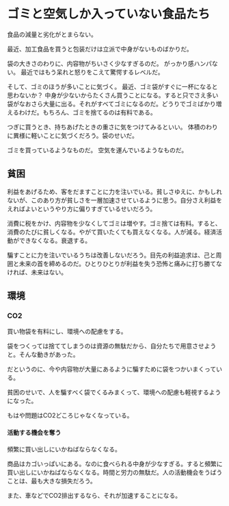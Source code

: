 # ゴミと空気しか入っていない食品たち

食品の減量と劣化がとまらない。

最近、加工食品を買うと包装だけは立派で中身がないものばかりだ。

袋の大きさのわりに、内容物がちいさく少なすぎるのだ。
がっかり感ハンパない。
最近ではもう呆れと怒りをこえて驚愕するレベルだ。

そして、ゴミのほうが多いことに気づく。
最近、ゴミ袋がすぐに一杯になると思わないか？
中身が少ないからたくさん買うことになる。すると只でさえ多い袋がなおさら大量に出る。それがすべてゴミになるのだ。どうりでゴミばかり増えるわけだ。もちろん、ゴミを捨てるのは有料である。

つぎに買うとき、持ちあげたときの重さに気をつけてみるといい。
体積のわりに異様に軽いことに気づくだろう。袋のせいだ。

ゴミを買っているようなものだ。
空気を運んでいるようなものだ。

## 貧困

利益をあげるため、客をだますことに力を注いでいる。貧しさゆえに、かもしれないが、このあり方が貧しさを一層加速させているように思う。自分さえ利益をえればよいというやり方に偏りすぎているせいだろう。

消費に税をかけ、内容物を少なくしてゴミは増やす。ゴミ捨ては有料。すると、消費のたびに貧しくなる。やがて買いたくても買えなくなる。人が減る。経済活動ができなくなる。衰退する。

騙すことに力を注いでいるうちは改善しないだろう。目先の利益追求は、己と周囲と未来の首を締めるのだ。ひとりひとりが利益を失う恐怖と痛みに打ち勝てなければ、未来はない。

## 環境

### CO2

買い物袋を有料にし、環境への配慮をする。

袋をつくっては捨ててしまうのは資源の無駄だから、自分たちで用意させようと。そんな動きがあった。

だというのに、今や内容物が大量にあるように騙すために袋をつかいまくっている。

貧困のせいで、人を騙すべく袋でくるみまくって、環境への配慮も軽視するようになった。

もはや問題はCO2どころじゃなくなっている。

#### 活動する機会を奪う

頻繁に買い出しにいかねばならなくなる。

商品はカゴいっぱいにある。なのに食べられる中身が少なすぎる。すると頻繁に買い出しにいかねばならなくなる。時間と労力の無駄だ。人の活動機会をうばうことは、最も大きな損失だろう。

また、車などでCO2排出するなら、それが加速することになる。

